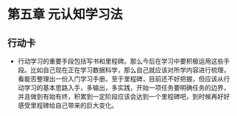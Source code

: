 # 第五章 元认知学习法

## 行动卡

* 行动学习的重要手段包括写书和里程碑。那么今后在学习中要积极运用这些手段。比如自己现在正在学习数据科学，那么自己就应该对所学内容进行梳理，看能否整理出一份入门学习手册。至于里程碑，目前还不好把握，但应该从行动学习的基本思路入手，多输出，多实践，开始一项任务要明确任务的边界，并且做到有始有终，积累到一定阶段应该会达到一个里程碑吧，到时候再好好感受里程碑给自己带来的巨大变化。

